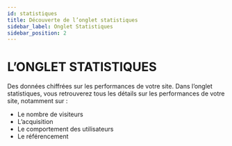 ```yaml
---
id: statistiques
title: Découverte de l’onglet statistiques
sidebar_label: Onglet Statistiques
sidebar_position: 2
---
```


# L’ONGLET STATISTIQUES

Des données chiffrées sur les performances de votre site. Dans l’onglet statistiques, vous retrouverez tous les détails sur les performances de votre site, notamment sur :

- Le nombre de visiteurs
- L’acquisition
- Le comportement des utilisateurs
- Le référencement
